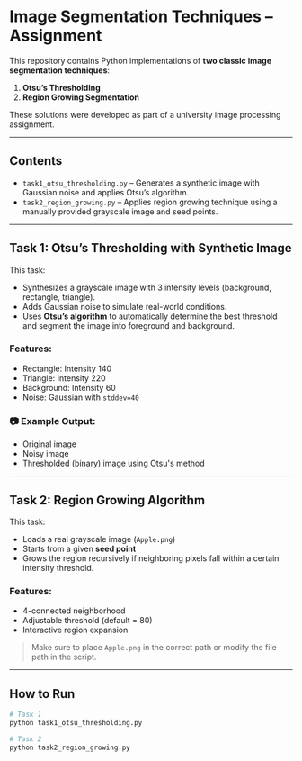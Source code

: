 # Image Segmentation Techniques – Assignment

This repository contains Python implementations of **two classic image segmentation techniques**:  
1. **Otsu’s Thresholding**  
2. **Region Growing Segmentation**

These solutions were developed as part of a university image processing assignment.

---

## Contents

- `task1_otsu_thresholding.py` – Generates a synthetic image with Gaussian noise and applies Otsu’s algorithm.
- `task2_region_growing.py` – Applies region growing technique using a manually provided grayscale image and seed points.

---

## Task 1: Otsu’s Thresholding with Synthetic Image

This task:
- Synthesizes a grayscale image with 3 intensity levels (background, rectangle, triangle).
- Adds Gaussian noise to simulate real-world conditions.
- Uses **Otsu’s algorithm** to automatically determine the best threshold and segment the image into foreground and background.

### Features:
- Rectangle: Intensity 140  
- Triangle: Intensity 220  
- Background: Intensity 60  
- Noise: Gaussian with `stddev=40`

### 📷 Example Output:
- Original image  
- Noisy image  
- Thresholded (binary) image using Otsu's method

---

## Task 2: Region Growing Algorithm

This task:
- Loads a real grayscale image (`Apple.png`)
- Starts from a given **seed point**
- Grows the region recursively if neighboring pixels fall within a certain intensity threshold.

### Features:
- 4-connected neighborhood
- Adjustable threshold (default = 80)
- Interactive region expansion

> Make sure to place `Apple.png` in the correct path or modify the file path in the script.

---

## How to Run

```bash
# Task 1
python task1_otsu_thresholding.py

# Task 2
python task2_region_growing.py
